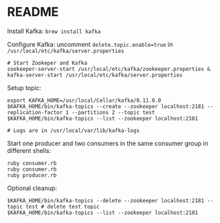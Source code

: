 # README

Install Kafka: `brew install kafka`

Configure Kafka: uncomment `delete.topic.enable=true` in `/usr/local/etc/kafka/server.properties`

```shell
# Start Zookeper and Kafka
zookeeper-server-start /usr/local/etc/kafka/zookeeper.properties & kafka-server-start /usr/local/etc/kafka/server.properties
```

Setup topic:

```shell
export KAFKA_HOME=/usr/local/Cellar/kafka/0.11.0.0
$KAFKA_HOME/bin/kafka-topics --create --zookeeper localhost:2181 --replication-factor 1 --partitions 2 --topic test
$KAFKA_HOME/bin/kafka-topics --list --zookeeper localhost:2181

# Logs are in /usr/local/var/lib/kafka-logs
```

Start one producer and two consumers in the same consumer group in different shells:

```shell
ruby consumer.rb
ruby consumer.rb
ruby producer.rb
```

Optional cleanup:

```shell
$KAFKA_HOME/bin/kafka-topics --delete --zookeeper localhost:2181 --topic test # delete test topic
$KAFKA_HOME/bin/kafka-topics --list --zookeeper localhost:2181
```
